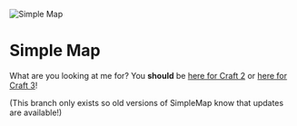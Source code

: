 ![Simple Map](resources/banner.jpg)

# Simple Map
What are you looking at me for? You **should** be [here for Craft 2](https://github.com/ethercreative/simplemap/tree/v2) or [here for Craft 3](https://github.com/ethercreative/simplemap)!

(This branch only exists so old versions of SimpleMap know that updates are available!)